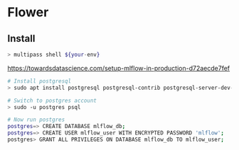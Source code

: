 # Flower

## Install

```sh
> multipass shell ${your-env}
```

https://towardsdatascience.com/setup-mlflow-in-production-d72aecde7fef

```sh
# Install postgresql
> sudo apt install postgresql postgresql-contrib postgresql-server-dev-all

# Switch to postgres account
> sudo -u postgres psql

# Now run postgres
postgres=> CREATE DATABASE mlflow_db;
postgres=> CREATE USER mlflow_user WITH ENCRYPTED PASSWORD 'mlflow';
postgres> GRANT ALL PRIVILEGES ON DATABASE mlflow_db TO mlflow_user;
```



